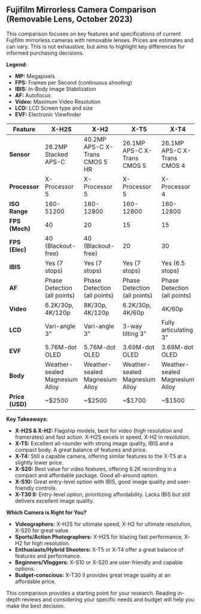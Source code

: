 ## Fujifilm Mirrorless Camera Comparison (Removable Lens, October 2023)

This comparison focuses on key features and specifications of current Fujifilm mirrorless cameras with removable lenses.  Prices are estimates and can vary.  This is not exhaustive, but aims to highlight key differences for informed purchasing decisions.

**Legend:**

* **MP:** Megapixels
* **FPS:** Frames per Second (continuous shooting)
* **IBIS:** In-Body Image Stabilization
* **AF:** Autofocus
* **Video:** Maximum Video Resolution
* **LCD:** LCD Screen type and size
* **EVF:** Electronic Viewfinder


| Feature        | X-H2S      | X-H2       | X-T5        | X-T4        | X-S20      | X-S10      | X-T30 II  |
|----------------|------------|------------|-------------|-------------|------------|------------|-----------|
| **Sensor**      | 26.2MP Stacked APS-C | 40.2MP APS-C X-Trans CMOS 5 HR | 26.1MP APS-C X-Trans CMOS 5 | 26.1MP APS-C X-Trans CMOS 4 | 26.1MP APS-C X-Trans CMOS 4 | 26.1MP APS-C X-Trans CMOS 4 | 26.1MP APS-C X-Trans CMOS 4 |
| **Processor**  | X-Processor 5 | X-Processor 5 | X-Processor 5 | X-Processor 4 | X-Processor 5 | X-Processor 4 | X-Processor 4 |
| **ISO Range**  | 160-51200  | 160-12800 | 160-12800 | 160-12800 | 160-12800 | 160-12800 | 160-12800 |
| **FPS (Mech)**  | 40         | 20         | 15         | 15         | 8          | 8          | 8         |
| **FPS (Elec)**  | 40 (Blackout-free) | 40 (Blackout-free) | 20         | 30         | 20         | 20         | 20         |
| **IBIS**      | Yes (7 stops) | Yes (7 stops) | Yes (7 stops) | Yes (6.5 stops) | Yes (7 stops) | Yes (6 stops) | No        |
| **AF**         | Phase Detection (all points) | Phase Detection (all points) | Phase Detection (all points) | Phase Detection (all points) | Phase Detection (all points) | Phase Detection (all points) | Phase Detection (most points) |
| **Video**      | 6.2K/30p, 4K/120p | 8K/30p, 4K/120p | 6.2K/30p, 4K/60p | 4K/60p | 6.2K/30p, 4K/60p | 4K/30p | 4K/30p |
| **LCD**       | Vari-angle 3"  | Vari-angle 3"  | 3-way tilting 3" | Fully articulating 3" | Vari-angle 3"  | Vari-angle 3" | 3-way tilting 3" |
| **EVF**       | 5.76M-dot OLED | 5.76M-dot OLED | 3.69M-dot OLED | 3.69M-dot OLED | 2.36M-dot OLED | 2.36M-dot OLED | 2.36M-dot OLED |
| **Body**       | Weather-sealed Magnesium Alloy | Weather-sealed Magnesium Alloy | Weather-sealed Magnesium Alloy | Weather-sealed Magnesium Alloy | Magnesium Alloy | Magnesium Alloy | Polycarbonate |
| **Price (USD)** | ~$2500    | ~$2500    | ~$1700    | ~$1500    | ~$1300    | ~$1000    | ~$900    |


**Key Takeaways:**

* **X-H2S & X-H2:** Flagship models, best for video (high resolution and framerates) and fast action. X-H2S excels in speed, X-H2 in resolution.
* **X-T5:** Excellent all-rounder with strong image quality, IBIS and a compact body. A great balance of features and price.
* **X-T4:** Still a capable camera, offering similar features to the X-T5 at a slightly lower price.
* **X-S20:** Best value for video features, offering 6.2K recording in a compact and affordable package.  Good all-around option.
* **X-S10:** Great entry-level option with IBIS, good image quality and user-friendly controls.
* **X-T30 II:** Entry-level option, prioritizing affordability. Lacks IBIS but still delivers excellent image quality.


**Which Camera is Right for You?**

* **Videographers:** X-H2S for ultimate speed, X-H2 for ultimate resolution, X-S20 for great value.
* **Sports/Action Photographers:** X-H2S for blazing fast performance, X-H2 for high resolution.
* **Enthusiasts/Hybrid Shooters:** X-T5 or X-T4 offer a great balance of features and performance.
* **Beginners/Vloggers:** X-S10 or X-S20 are user-friendly and capable options.
* **Budget-conscious:** X-T30 II provides great image quality at an affordable price.



This comparison provides a starting point for your research.  Reading in-depth reviews and considering your specific needs and budget will help you make the best decision.
